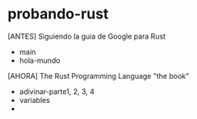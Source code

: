 # probando-rust

[ANTES] Siguiendo la guia de Google para Rust
* main
* hola-mundo
    
[AHORA] The Rust Programming Language "the book"
* adivinar-parte1, 2, 3, 4
* variables
* 
